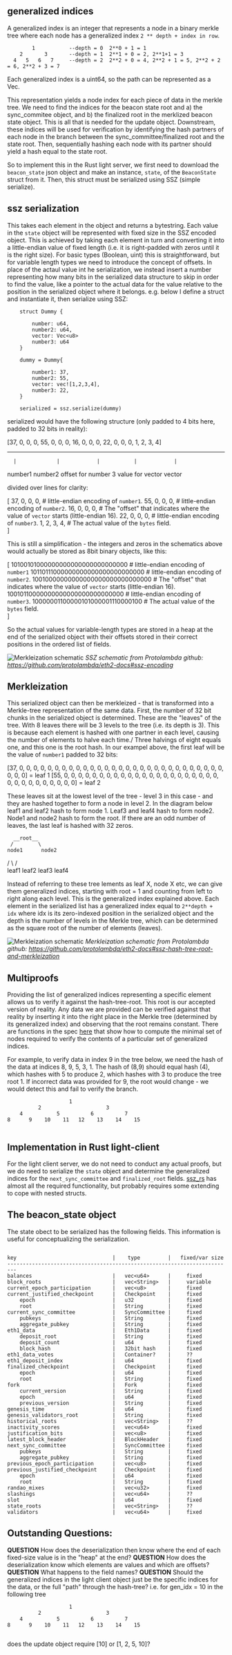 
## generalized indices

A generalized index is an integer that represents a node in a binary merkle tree where each node has a generalized index `2 ** depth + index in row`. 

```
        1           --depth = 0  2**0 + 1 = 1
    2       3       --depth = 1  2**1 + 0 = 2, 2**1+1 = 3
  4   5   6   7     --depth = 2  2**2 + 0 = 4, 2**2 + 1 = 5, 2**2 + 2 = 6, 2**2 + 3 = 7

```
Each generalized index is a uint64, so the path can be represented as a Vec<u64>.

This representation yields a node index for each piece of data in the merkle tree. We need to find the indices for the beacon state root and a) the sync_commitee object, and b) the finalized root in the merklized beacon state object. This is all that is needed for the update object. Downstream, these indices will be used for verification by identifying the hash partners of each node in the branch between the sync_committee/finalized root and the state root. Then, sequentially hashing each node with its partner should yield a hash equal to the state root.


So to implement this in the Rust light server, we first need to download the `beacon_state` json object and make an instance, `state`, of the `BeaconState` struct from it. Then, this struct must be serialized using SSZ (simple serialize). 


## ssz serialization

This takes each element in the object and returns a bytestring. Each value in the `state` object will be represented with fixed size in the SSZ encoded object. This is achieved by taking each element in turn and converting it into a little-endian value of fixed length (i.e. it is right-padded with zeros until it is the right size). For basic types (Boolean, uint) this is straightforward, but for variable length types we need to introduce the concept of offsets. In place of the actaul value int he serialization, we instead insert a number representing how many bits in the serialized data structure to skip in order to find the value, like a pointer to the actual data for the value relative to the position in the serialized object where it belongs. e.g. below I define a struct and instantiate it, then serialize using SSZ:



```
    struct Dummy {

        number: u64,
        number2: u64,
        vector: Vec<u8>
        number3: u64
    }

    dummy = Dummy{

        number1: 37,
        number2: 55,
        vector: vec![1,2,3,4],
        number3: 22,
    }

    serialized = ssz.serialize(dummy)

```

serialized would have the following structure (only padded to 4 bits here, padded to 32 bits in reality):


[37, 0, 0, 0, 55, 0, 0, 0, 16, 0, 0, 0, 22, 0, 0, 0, 1, 2, 3, 4]
  ----------   ----------   ----------  -----------  ----------
      |             |            |           |            |
   number1       number2    offset for    number 3    value for 
                              vector                   vector


divided over lines for clarity:

[
  37, 0, 0, 0,  # little-endian encoding of `number1`.
  55, 0, 0, 0,  # little-endian encoding of `number2`.
  16, 0, 0, 0,  # The "offset" that indicates where the value of `vector` starts (little-endian 16).
  22, 0, 0, 0,  # little-endian encoding of `number3`.
  1, 2, 3, 4,   # The actual value of the `bytes` field.          
]

This is still a simplification - the integers and zeros in the schematics above would actually be stored as 8bit binary objects, like this:

[
  10100101000000000000000000000000  # little-endian encoding of `number1`
  10110111000000000000000000000000  # little-endian encoding of `number2`.
  10010000000000000000000000000000  # The "offset" that indicates where the value of `vector` starts (little-endian 16).
  10010110000000000000000000000000  # little-endian encoding of `number3`.
  10000001100000101000001110000100   # The actual value of the `bytes` field.          
]

So the actual values for variable-length types are stored in a heap at the end of the serialized object with their offsets stored in their correct positions in the ordered list of fields.



![Merkleization schematic](/Assets/eth2-ssz.png)
<i>SSZ schematic from Protolambda github: https://github.com/protolambda/eth2-docs#ssz-encoding </i>


## Merkleization

This serialized object can then be merkleized - that is transformed into a Merkle-tree representation of the same data. First, the number of 32 bit chunks in the serialized object is determined. These are the "leaves" of the tree. With 8 leaves there will be 3 levels to the tree (i.e. its depth is 3). This is because each element is hashed with one partner in each level, causing the number of elements to halve each time./ Three halvings of eight equals one, and this one is the root hash. In our exampel above, the first leaf will be the value of `number1` padded to 32 bits:

[37, 0, 0, 0, 0, 0, 0, 0, 0, 0, 0, 0, 0, 0, 0, 0, 0, 0, 0, 0, 0, 0, 0, 0, 0, 0, 0, 0, 0, 0, 0, 0, 0] = leaf 1
[55, 0, 0, 0, 0, 0, 0, 0, 0, 0, 0, 0, 0, 0, 0, 0, 0, 0, 0, 0, 0, 0, 0, 0, 0, 0, 0, 0, 0, 0, 0, 0, 0] = leaf 2

These leaves sit at the lowest level of the tree - level 3 in this case - and they are hashed together to form a node in level 2. In the diagram below leaf1 and leaf2 hash to form node 1. Leaf3 and leaf4 hash to form node2. Node1 and node2 hash to form the root. If there are an odd number of leaves, the last leaf is hashed with 32 zeros.


      __root__
     /        \
    node1      node2
   /   \     /    \
leaf1 leaf2 leaf3  leaf4


Instead of referring to these tree lements as leaf X, node X etc, we can give them generalized indices, starting with root = 1 and counting from left to right along each level. This is the generalized index explained above. Each element in the serialized list has a generalized index equal to `2**depth + idx` where idx is its zero-indexed position in the serialized object and the depth is the number of levels in the Merkle tree, which can be determined as the square root of the number of elements (leaves). 



![Merkleization schematic](/Assets/eth2-htr.png)
<i>Merkleization schematic from Protolambda github: https://github.com/protolambda/eth2-docs#ssz-hash-tree-root-and-merkleization</i>

## Multiproofs

Providing the list of generalized indices representing a specific element allows us to verify it against the hash-tree-root. This root is our accepted version of reality. Any data we are provided can be verified against that reality by inserting it into the right place in the Merkle tree (determined by its generalized index) and observing that the root remains constant. There are functions in the spec [here](https://github.com/ethereum/consensus-specs/blob/dev/ssz/merkle-proofs.md#merkle-multiproofs) that show how to compute the minimal set of nodes required to verify the contents of a particular set of generalized indices.

For example, to verify data in index 9 in the tree below, we need the hash of the data at indices 8, 9, 5, 3, 1. 
The hash of (8,9) should equal hash (4), which hashes with 5 to produce 2, which hashes with 3 to produce the tree root 1. If incorrect data was provided for 9, the root would change - we would detect this and fail to verify the branch.

```
                    1 
          2                     3                  
    4           5          6          7               
8      9    10    11   12    13    14    15   
        
```


## Implementation in Rust light-client

For the light client server, we do not need to conduct any actual proofs, but we do need to serialize the `state` object and determine the generalized indices for the `next_sync_committee` and `finalized_root` fields. [ssz_rs](https://github.com/ralexstokes/ssz_rs) has almost all the required functionality, but probably requires some extending to cope with nested structs.


## The beacon_state object

The state obect to be serialized has the following fields. This information is useful for conceptualizing the serialization.

```

key                               |    type         |   fixed/var size   
-------------------------------------------------------------------------
balances                          |   vec<u64>      |     fixed         
block_roots                       |   vec<String>   |     variable     
current_epoch_participation       |   vec<u8>       |     fixed        
current_justified_checkpoint      |   Checkpoint    |     fixed        
    epoch                         |   u32           |     fixed           
    root                          |   String        |     fixed         
current_sync_committee            |   SyncCommittee |     fixed               
    pubkeys                       |   String        |     fixed          
    aggregate_pubkey              |   String        |     fixed         
eth1_data                         |   Eth1Data      |     fixed         
    deposit_root                  |   String        |     fixed         
    deposit_count                 |   u64           |     fixed         
    block_hash                    |   32bit hash    |     fixed        
eth1_data_votes                   |   Container?    |     ??            
eth1_deposit_index                |   u64           |     fixed         
finalized_checkpoint              |   Checkpoint    |     fixed          
    epoch                         |   u64           |     fixed
    root                          |   String        |     fixed
fork                              |   Fork          |     fixed           
    current_version               |   String        |     fixed
    epoch                         |   u64           |     fixed
    previous_version              |   String        |     fixed
genesis_time                      |   u64           |     fixed
genesis_validators_root           |   String        |     fixed
historical_roots                  |   vec<String>   |     ??
inactivity_scores                 |   vec<u64>      |     fixed
justification_bits                |   vec<u8>       |     fixed
latest_block_header               |   BlockHeader   |     fixed
next_sync_committee               |   SyncCommittee |     fixed
    pubkeys                       |   String        |     fixed          
    aggregate_pubkey              |   String        |     fixed 
previous_epoch_participation      |   vec<u8>       |     fixed
previous_justified_checkpoint     |   Checkpoint    |     fixed         
    epoch                         |   u64           |     fixed
    root                          |   String        |     fixed
randao_mixes                      |   vec<u32>      |     fixed     
slashings                         |   vec<u64>      |     ??
slot                              |   u64           |     fixed
state_roots                       |   vec<String>   |     ??
validators                        |   vec<u64>      |     fixed

```


## Outstanding Questions:

<b>QUESTION</b> How does the deserialization then know where the end of each fixed-size value is in the "heap" at the end?
<b>QUESTION</b> How does the deserialization know which elements are values and which are offsets?
<b>QUESTION</b> What happens to the field names?
<b>QUESTION</b> Should the generalized indices in the light client object just be the specific indices for the data, or the full "path" through the
hash-tree? i.e. for gen_idx = 10 in the following tree

```
                    1 
          2                     3                  
    4           5          6          7               
8      9    10    11   12    13    14    15   
        
```

does the update object require [10] or [1, 2, 5, 10]?